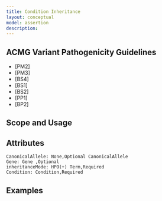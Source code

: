 ```yaml
---
title: Condition Inheritance
layout: conceptual
model: assertion
description: 
---
```



ACMG Variant Pathogenicity Guidelines
-------------------------------------
* [PM2]
* [PM3]
* [BS4]
* [BS1]
* [BS2]
* [PP1]
* [BP2]

Scope and Usage
---------------

Attributes
----------
    CanonicalAllele: None,Optional CanonicalAllele
    Gene: Gene ,Optional
    inheritanceMode: HPO(+) Term,Required
    Condition: Condition,Required

Examples
--------
